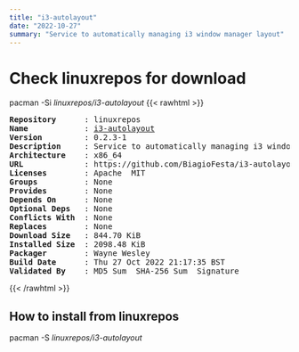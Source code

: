 ```yaml
---
title: "i3-autolayout"
date: "2022-10-27"
summary: "Service to automatically managing i3 window manager layout"
---
```


# Check linuxrepos for download

pacman -Si *linuxrepos/i3-autolayout*
{{< rawhtml >}}
<pre class="highlight">
<b>Repository</b>      : linuxrepos
<b>Name</b>            : <a href="../../static/x86_64/i3-autolayout-0.2.3-1-x86_64.pkg.tar.zst">i3-autolayout</a>
<b>Version</b>         : 0.2.3-1
<b>Description</b>     : Service to automatically managing i3 window manager layout
<b>Architecture</b>    : x86_64
<b>URL</b>             : https://github.com/BiagioFesta/i3-autolayout
<b>Licenses</b>        : Apache  MIT
<b>Groups</b>          : None
<b>Provides</b>        : None
<b>Depends On</b>      : None
<b>Optional Deps</b>   : None
<b>Conflicts With</b>  : None
<b>Replaces</b>        : None
<b>Download Size</b>   : 844.70 KiB
<b>Installed Size</b>  : 2098.48 KiB
<b>Packager</b>        : Wayne Wesley <wayne6324@gmail.com>
<b>Build Date</b>      : Thu 27 Oct 2022 21:17:35 BST
<b>Validated By</b>    : MD5 Sum  SHA-256 Sum  Signature
</pre>
{{< /rawhtml >}}
## How to install from linuxrepos

pacman -S *linuxrepos/i3-autolayout*
